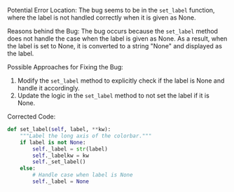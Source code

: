 Potential Error Location:
The bug seems to be in the `set_label` function, where the label is not handled correctly when it is given as None.

Reasons behind the Bug:
The bug occurs because the `set_label` method does not handle the case when the label is given as None. As a result, when the label is set to None, it is converted to a string "None" and displayed as the label.

Possible Approaches for Fixing the Bug:
1. Modify the `set_label` method to explicitly check if the label is None and handle it accordingly.
2. Update the logic in the `set_label` method to not set the label if it is None.

Corrected Code:
```python
def set_label(self, label, **kw):
    """Label the long axis of the colorbar."""
    if label is not None:
        self._label = str(label)
        self._labelkw = kw
        self._set_label()
    else:
        # Handle case when label is None
        self._label = None
```